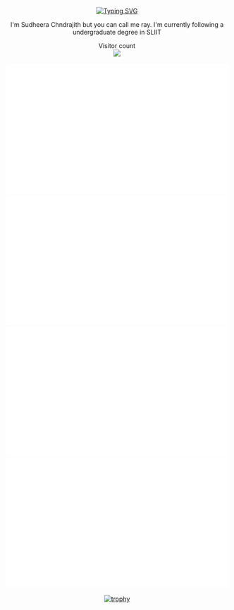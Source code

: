 

<div align="center">

 [![Typing SVG](https://readme-typing-svg.demolab.com/?&center=true&vCenter=true&lines=Hi+there;Welcome+to+my+Github+profile)](https://git.io/typing-svg)
 
I'm Sudheera Chndrajith but you can call me ray. I'm currently following a undergraduate degree in SLIIT 

<!--
📫 How to reach me: [@Linkedin](https://www.linkedin.com/in/sudheera-chandrajith/)-->
 
 

<p align="center"> 
  Visitor count<br>
  <img src="https://profile-counter.glitch.me/IT21227554/count.svg" />
</p>

<a href="https://github.com/IT21227554/github-stats#gh-dark-mode-only">
<img src="https://github.com/IT21227554/Github-stats/blob/master/generated/overview.svg#gh-dark-mode-only" />
<img src="https://github.com/IT21227554/Github-Stats/blob/master/generated/languages.svg#gh-dark-mode-only" />
</a>

<a href="https://github.com/IT21227554/github-stats#gh-light-mode-only">
<img src="https://github.com/IT21227554/Github-Stats/blob/master/generated/overview.svg#gh-dark-mode-only#gh-light-mode-only" />
<img src="https://github.com/IT21227554/Github-Stats/blob/master/generated/languages.svg#gh-dark-mode-only#gh-light-mode-only" />
</a>

[![trophy](https://github-profile-trophy.vercel.app/?username=IT21227554&theme=onedark)](https://github.com/ryo-ma/github-profile-trophy)
</div>



 

